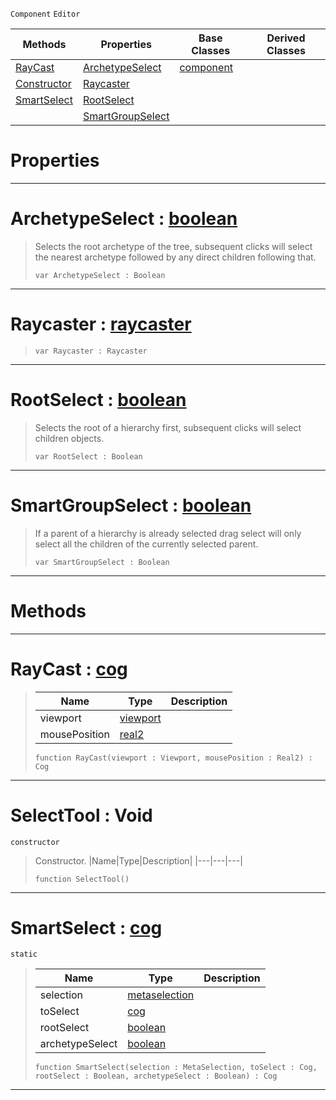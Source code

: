  `Component` `Editor`



|Methods|Properties|Base Classes|Derived Classes|
|---|---|---|---|
|[ RayCast](https://github.com/zeroengineteam/ZeroDocs/code_reference/class_reference/selecttool.markdown#raycast-zero-engine-docu)|[ ArchetypeSelect](https://github.com/zeroengineteam/ZeroDocs/code_reference/class_reference/selecttool.markdown#archetypeselect-zero-eng)|[component](https://github.com/zeroengineteam/ZeroDocs/code_reference/class_reference/component.markdown)| |
|[ Constructor](https://github.com/zeroengineteam/ZeroDocs/code_reference/class_reference/selecttool.markdown#selecttool-void)|[ Raycaster](https://github.com/zeroengineteam/ZeroDocs/code_reference/class_reference/selecttool.markdown#raycaster-zero-engine-do)| | |
|[ SmartSelect](https://github.com/zeroengineteam/ZeroDocs/code_reference/class_reference/selecttool.markdown#smartselect-zero-engine)|[ RootSelect](https://github.com/zeroengineteam/ZeroDocs/code_reference/class_reference/selecttool.markdown#rootselect-zero-engine-d)| | |
| |[ SmartGroupSelect](https://github.com/zeroengineteam/ZeroDocs/code_reference/class_reference/selecttool.markdown#smartgroupselect-zero-en)| | |


 #  Properties


---  
 #  ArchetypeSelect : [boolean](https://github.com/zeroengineteam/ZeroDocs/code_reference/zilch_base_types/boolean.markdown)

> Selects the root archetype of the tree, subsequent clicks will select the nearest archetype followed by any direct children following that.
> ``` lang=cpp, name=Zilch
> var ArchetypeSelect : Boolean


---  
 #  Raycaster : [raycaster](https://github.com/zeroengineteam/ZeroDocs/code_reference/class_reference/raycaster.markdown)

> 
> ``` lang=cpp, name=Zilch
> var Raycaster : Raycaster


---  
 #  RootSelect : [boolean](https://github.com/zeroengineteam/ZeroDocs/code_reference/zilch_base_types/boolean.markdown)

> Selects the root of a hierarchy first, subsequent clicks will select children objects.
> ``` lang=cpp, name=Zilch
> var RootSelect : Boolean


---  
 #  SmartGroupSelect : [boolean](https://github.com/zeroengineteam/ZeroDocs/code_reference/zilch_base_types/boolean.markdown)

> If a parent of a hierarchy is already selected drag select will only select all the children of the currently selected parent.
> ``` lang=cpp, name=Zilch
> var SmartGroupSelect : Boolean


---  
 #  Methods


---  
 #  RayCast : [cog](https://github.com/zeroengineteam/ZeroDocs/code_reference/class_reference/cog.markdown)

> 
> |Name|Type|Description|
> |---|---|---|
> |viewport|[viewport](https://github.com/zeroengineteam/ZeroDocs/code_reference/class_reference/viewport.markdown)| |
> |mousePosition|[real2](https://github.com/zeroengineteam/ZeroDocs/code_reference/zilch_base_types/real2.markdown)| |
> ``` lang=cpp, name=Zilch
> function RayCast(viewport : Viewport, mousePosition : Real2) : Cog
> ``` 


---  
 #  SelectTool : Void

 `constructor`

> Constructor.
> |Name|Type|Description|
> |---|---|---|
> ``` lang=cpp, name=Zilch
> function SelectTool()
> ``` 


---  
 #  SmartSelect : [cog](https://github.com/zeroengineteam/ZeroDocs/code_reference/class_reference/cog.markdown)

 `static`

> 
> |Name|Type|Description|
> |---|---|---|
> |selection|[metaselection](https://github.com/zeroengineteam/ZeroDocs/code_reference/class_reference/metaselection.markdown)| |
> |toSelect|[cog](https://github.com/zeroengineteam/ZeroDocs/code_reference/class_reference/cog.markdown)| |
> |rootSelect|[boolean](https://github.com/zeroengineteam/ZeroDocs/code_reference/zilch_base_types/boolean.markdown)| |
> |archetypeSelect|[boolean](https://github.com/zeroengineteam/ZeroDocs/code_reference/zilch_base_types/boolean.markdown)| |
> ``` lang=cpp, name=Zilch
> function SmartSelect(selection : MetaSelection, toSelect : Cog, rootSelect : Boolean, archetypeSelect : Boolean) : Cog
> ``` 


---  
 

 